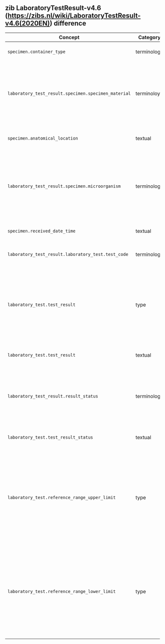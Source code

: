 ## zib LaboratoryTestResult-v4.6 (https://zibs.nl/wiki/LaboratoryTestResult-v4.6(2020EN)) difference

| Concept         | Category          | Description                             | 
|-----------------|-------------------|-----------------------------------------|
|`specimen.container_type`| terminology | Relaxed binding from required to preferred. ([zib ticket #1552](https://bits.nictiz.nl/browse/ZIB-1552))|
|`laboratory_test_result.specimen.specimen_material`| terminoloy | Replaced SpecimenMaterial valueset values from a SNOMED descendent-of 105590001 (Substance) to a descendent-of 123038009 (Specimen). |
|`specimen.anatomical_location`| textual | Changed anatomic to anatomical in definition. ([zib ticket #1551](https://bits.nictiz.nl/browse/ZIB-1551))| 
|`laboratory_test_result.specimen.microorganism` | terminology | Replaced Dutch reference set for Microorganism by chanching the SNOMED hierarchy 2581000146104 (Dutch microorganism simple reference set) to 410607006 (Organism). |
|`specimen.received_date_time`| textual | Removed sentence 'This is the issue...' ([zib ticket #1551](https://bits.nictiz.nl/browse/ZIB-1551))|
|`laboratory_test_result.laboratory_test.test_code` | terminology | Removed bound valuesets. Need to be replaced by a ReTam valueset.|
|`laboratory_test.test_result`| type | The zib datatype 'ANY' was incorrectly exported as only a 'string', likely because Forge was giving an (incorrect) warning. The element has been made polymorphic by allowing all the `Observation.value[x]` datatype options. | 
|`laboratory_test.test_result`| textual | Added textual guidance to include the unit for quantitative results. | 
|`laboratory_test_result.result_status`| terminology | Deduplicated ValueSet binding. Replaced valueset binding from TestResult to TestResultStatus which is bound on `.test_result_status` too.
|`laboratory_test.test_result_status` | textual | Changed 'an panel/cluster' to 'a panel/cluster' ([zib ticket #1551](https://bits.nictiz.nl/browse/ZIB-1551))|
|`laboratory_test.reference_range_upper_limit`| type | The zib datatype 'ANY' was incorrectly exported as only a 'string', likely because Forge was giving an (incorrect) warning. The element has been made polymorphic by allowing the datatype options string and SimpleQuantity. These are most commonly used for this concept. | 
|`laboratory_test.reference_range_lower_limit`| type | The zib datatype 'ANY' was incorrectly exported as only a 'string', likely because Forge was giving an (incorrect) warning. The element has been made polymorphic by allowing the datatype options string and SimpleQuantity. These are most commonly used for this concept. | 